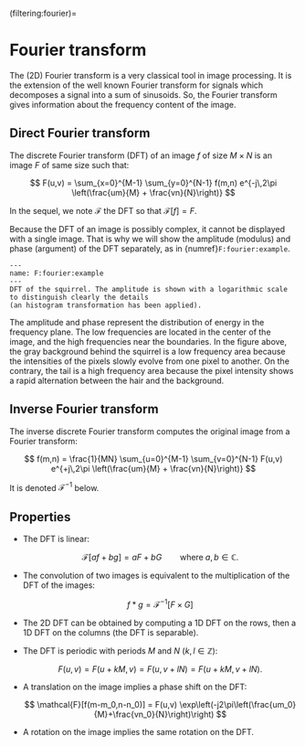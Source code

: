 (filtering:fourier)=
# Fourier transform

The (2D) Fourier transform is a very classical tool in image processing.
It is the extension of the well known Fourier transform for signals which decomposes a signal into a sum of sinusoids.
So, the Fourier transform gives information about the frequency content of the image.

<!-- expliquer ce qu'est le "frequency content" -->
<!-- Les Topos ne connaissent pas => il faut considérer que c'est une nouvelle notion. Donc, développer un peu plus en commençant plus doucement -->


## Direct Fourier transform

The discrete Fourier transform (DFT) of an image $f$ of size $M \times N$ is an image $F$ of same size such that:

$$
  F(u,v) = \sum_{x=0}^{M-1} \sum_{y=0}^{N-1} f(m,n) e^{-j\,2\pi \left(\frac{um}{M} + \frac{vn}{N}\right)}
$$

In the sequel, we note $\mathcal{F}$ the DFT so that $\mathcal{F}[f] = F$.

Because the DFT of an image is possibly complex, it cannot be displayed with a single image.
That is why we will show the amplitude (modulus) and phase (argument) of the DFT separately, as in {numref}`F:fourier:example`.

```{figure} fourier-example.svg
---
name: F:fourier:example
---
DFT of the squirrel. The amplitude is shown with a logarithmic scale to distinguish clearly the details
(an histogram transformation has been applied).
```

The amplitude and phase represent the distribution of energy in the frequency plane.
The low frequencies are located in the center of the image, and the high frequencies near the boundaries.
In the figure above, the gray background behind the squirrel is a low frequency area because the intensities of the pixels slowly evolve from one pixel to another.
On the contrary, the tail is a high frequency area because the pixel intensity shows a rapid alternation between the hair and the background.


## Inverse Fourier transform

The inverse discrete Fourier transform computes the original image from a Fourier transform:

$$
  f(m,n) = \frac{1}{MN} \sum_{u=0}^{M-1} \sum_{v=0}^{N-1} F(u,v) e^{+j\,2\pi \left(\frac{um}{M} + \frac{vn}{N}\right)}
$$

It is denoted $\mathcal{F}^{-1}$ below.


## Properties

* The DFT is linear:
  
  $$
    \mathcal{F}[af + bg] = aF + bG
    \qquad\text{where}\; a,b\in\mathbb{C}.
  $$
  
* The convolution of two images is equivalent to the multiplication of the DFT of the images:

  $$
    f * g = \mathcal{F}^{-1}[F \times G]
  $$

* The 2D DFT can be obtained by computing a 1D DFT on the rows, then a 1D DFT on the columns
  (the DFT is separable).

* The DFT is periodic with periods $M$ and $N$ ($k, l \in \mathbb{Z}$):
  
  $$
    F(u,v) = F(u+kM,v) = F(u,v+lN) = F(u+kM,v+lN).
  $$

* A translation on the image implies a phase shift on the DFT:
  
  $$
    \mathcal{F}[f(m-m_0,n-n_0)] = F(u,v) \exp\left(-j2\pi\left(\frac{um_0}{M}+\frac{vn_0}{N}\right)\right)
  $$

* A rotation on the image implies the same rotation on the DFT.

<!-- Illustrer toutes ces propriétés -->